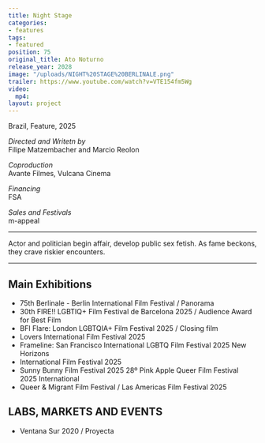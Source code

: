 ```yaml
---
title: Night Stage
categories:
- features
tags:
- featured
position: 75
original_title: Ato Noturno
release_year: 2028
image: "/uploads/NIGHT%20STAGE%20BERLINALE.png"
trailer: https://www.youtube.com/watch?v=VTE154fm5Wg
video:
  mp4: 
layout: project
---
```


Brazil, Feature, 2025

*Directed and Writetn by*\
Filipe Matzembacher and Marcio Reolon

*Coproduction*\
Avante Filmes, Vulcana Cinema

*Financing*\
FSA

*Sales and Festivals*\
m-appeal

***

Actor and politician begin affair, develop public sex fetish. As fame beckons, they crave riskier encounters.

***

## Main Exhibitions

* 75th Berlinale - Berlin International Film Festival / Panorama
* 30th FIRE!! LGBTIQ+ Film Festival de Barcelona 2025 / Audience Award for Best Film
* BFI Flare: London LGBTQIA+ Film Festival 2025 / Closing film
* Lovers International Film Festival 2025
* Frameline: San Francisco International LGBTQ Film Festival 2025 New Horizons 
* International Film Festival 2025
* Sunny Bunny Film Festival 2025 28º Pink Apple Queer Film Festival 2025 International 
* Queer & Migrant Film Festival / Las Americas Film Festival 2025 

## LABS, MARKETS AND EVENTS

* Ventana Sur 2020 / Proyecta